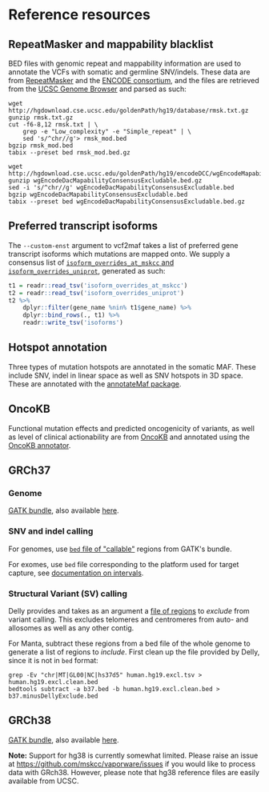 # Reference resources

## RepeatMasker and mappability blacklist
BED files with genomic repeat and mappability information are used to annotate the VCFs with somatic and germline SNV/indels. These data are from [RepeatMasker](http://www.repeatmasker.org/) and the [ENCODE consortium](http://rohsdb.cmb.usc.edu/GBshape/ENCODE/index.html), and the files are retrieved from the [UCSC Genome Browser](https://genome.ucsc.edu) and parsed as such:

``` shell
wget http://hgdownload.cse.ucsc.edu/goldenPath/hg19/database/rmsk.txt.gz
gunzip rmsk.txt.gz
cut -f6-8,12 rmsk.txt | \
    grep -e "Low_complexity" -e "Simple_repeat" | \
    sed 's/^chr//g'> rmsk_mod.bed
bgzip rmsk_mod.bed
tabix --preset bed rmsk_mod.bed.gz

wget http://hgdownload.cse.ucsc.edu/goldenPath/hg19/encodeDCC/wgEncodeMapability/wgEncodeDacMapabilityConsensusExcludable.bed.gz
gunzip wgEncodeDacMapabilityConsensusExcludable.bed.gz
sed -i 's/^chr//g' wgEncodeDacMapabilityConsensusExcludable.bed
bgzip wgEncodeDacMapabilityConsensusExcludable.bed
tabix --preset bed wgEncodeDacMapabilityConsensusExcludable.bed.gz
``` 

## Preferred transcript isoforms
The `--custom-enst` argument to vcf2maf takes a list of preferred gene transcript isoforms which mutations are mapped onto. We supply a consensus list of [`isoform_overrides_at_mskcc` and `isoform_overrides_uniprot`](https://github.com/mskcc/vcf2maf/tree/master/data), generated as such:
``` r
t1 = readr::read_tsv('isoform_overrides_at_mskcc')
t2 = readr::read_tsv('isoform_overrides_uniprot')
t2 %>%
    dplyr::filter(gene_name %nin% t1$gene_name) %>%
    dplyr::bind_rows(., t1) %>%
    readr::write_tsv('isoforms')
```

## Hotspot annotation
Three types of mutation hotspots are annotated in the somatic MAF. These include SNV, indel in linear space as well as SNV hotspots in 3D space. These are annotated with the [annotateMaf package](https://github.com/taylor-lab/annotateMaf). 

## OncoKB
Functional mutation effects and predicted oncogenicity of variants, as well as level of clinical actionability are from [OncoKB](https://oncokb.org) and annotated using the [OncoKB annotator](https://github.com/oncokb/oncokb-annotator).


## GRCh37

### Genome
[GATK bundle](https://software.broadinstitute.org/gatk/download/bundle), also available [here](https://console.cloud.google.com/storage/browser/gatk-legacy-bundles/b37).

### SNV and indel calling
For genomes, use [`bed` file of "callable"](https://github.mskcc/vaporware/blob/master/docs/INTERVALS.md#genome) regions from GATK's bundle.

For exomes, use `bed` file corresponding to the platform used for target capture, see [documentation on intervals](https://github.mskcc/vaporware/blob/master/docs/INTERVALS.md#exome-capture-platform).


### Structural Variant (SV) calling
Delly provides and takes as an argument a [file of regions](https://github.com/dellytools/delly/tree/master/excludeTemplates) to _exclude_ from variant calling. This excludes telomeres and centromeres from auto- and allosomes as well as any other contig.

For Manta, subtract these regions from a bed file of the whole genome to generate a list of regions to _include_. First clean up the file provided by Delly, since it is not in `bed` format:
``` shell
grep -Ev "chr|MT|GL00|NC|hs37d5" human.hg19.excl.tsv > human.hg19.excl.clean.bed
bedtools subtract -a b37.bed -b human.hg19.excl.clean.bed > b37.minusDellyExclude.bed
```

## GRCh38
[GATK bundle](https://software.broadinstitute.org/gatk/download/bundle), also available [here](https://console.cloud.google.com/storage/browser/genomics-public-data/resources/broad/hg38).

**Note:** Support for hg38 is currently somewhat limited. Please raise an issue at https://github.com/mskcc/vaporware/issues if you would like to process data with GRch38. However, please note that hg38 reference files are easily available from UCSC. 

